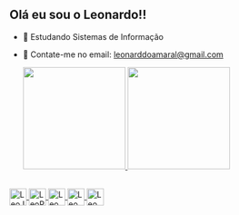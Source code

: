 ## Olá eu sou o Leonardo!!

- 🌱 Estudando Sistemas de Informação
- 💬 Contate-me no email: leonarddoamaral@gmail.com

  <div>
  <a href= "https://github.com/leonarddoamaral/">
  <img height="180em" src="https://github-readme-stats.vercel.app/api?username=leonarddoamaral&show_icons=true&theme=tokyonight&include_all_commits=true&count_private=true"/>
  <img height="180em" src="https://github-readme-stats.vercel.app/api/top-langs/?username=leonarddoamaral&layout=compact&langs_count=16&theme=tokyonight"/>
</div>

<div style="display: inline_block"><br>
  <img align="center" alt= "LeoJava" height="30" widht="40" src="https://cdn.jsdelivr.net/gh/devicons/devicon@latest/icons/java/java-plain.svg">
  <img align="center" alt="LeoPython" height="30" widht="40" src="https://cdn.jsdelivr.net/gh/devicons/devicon@latest/icons/python/python-plain.svg">
  <img align="center" alt="LeoMySQL" height="30" widht="40" src="https://cdn.jsdelivr.net/gh/devicons/devicon@latest/icons/mysql/mysql-original.svg">
  <img align="center" alt="LeoHtml" height="30" widht="40" src="https://cdn.jsdelivr.net/gh/devicons/devicon@latest/icons/html5/html5-plain.svg">
  <img align="center" alt="LeoCSS" height="30" widht="40" src="https://cdn.jsdelivr.net/gh/devicons/devicon@latest/icons/css3/css3-plain.svg"> 
</div>

